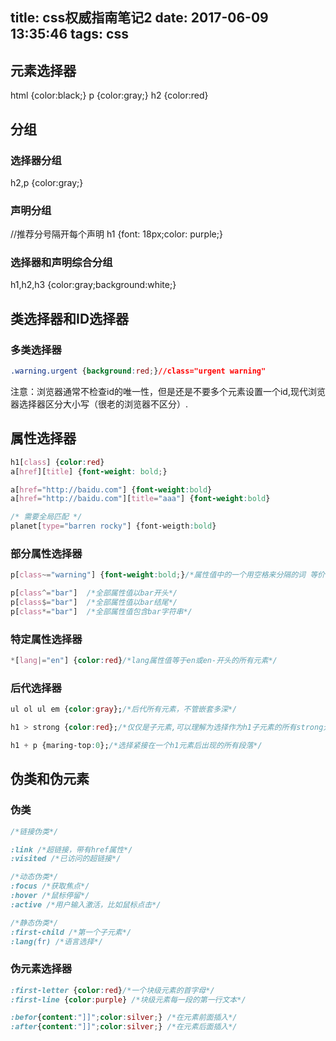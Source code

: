 title: css权威指南笔记2
date: 2017-06-09 13:35:46
tags: css
---

## 元素选择器

html {color:black;}
p {color:gray;}
h2 {color:red}

## 分组

### 选择器分组

h2,p {color:gray;}

### 声明分组

//推荐分号隔开每个声明
h1 {font: 18px;color: purple;}

### 选择器和声明综合分组

h1,h2,h3 {color:gray;background:white;}


## 类选择器和ID选择器

### 多类选择器

```css
.warning.urgent {background:red;}//class="urgent warning"

```
注意：浏览器通常不检查id的唯一性，但是还是不要多个元素设置一个id,现代浏览器选择器区分大小写（很老的浏览器不区分）.

## 属性选择器

```css
h1[class] {color:red}
a[href][title] {font-weight: bold;}

a[href="http://baidu.com"] {font-weight:bold}
a[href="http://baidu.com"][title="aaa"] {font-weight:bold}

/* 需要全局匹配 */
planet[type="barren rocky"] {font-weigth:bold}
```

### 部分属性选择器

```css
p[class~="warning"] {font-weight:bold;}/*属性值中的一个用空格来分隔的词 等价于 p.warning*/

p[class^="bar"]  /*全部属性值以bar开头*/
p[class$="bar"]  /*全部属性值以bar结尾*/
p[class*="bar"]  /*全部属性值包含bar字符串*/
```

### 特定属性选择器


```css
*[lang|="en"] {color:red}/*lang属性值等于en或en-开头的所有元素*/
```


### 后代选择器

```css
ul ol ul em {color:gray};/*后代所有元素，不管嵌套多深*/

h1 > strong {color:red};/*仅仅是子元素,可以理解为选择作为h1子元素的所有strong元素*/

h1 + p {maring-top:0};/*选择紧接在一个h1元素后出现的所有段落*/
```

## 伪类和伪元素

### 伪类

```css
/*链接伪类*/

:link /*超链接，带有href属性*/
:visited /*已访问的超链接*/

/*动态伪类*/
:focus /*获取焦点*/
:hover /*鼠标停留*/
:active /*用户输入激活，比如鼠标点击*/

/*静态伪类*/
:first-child /*第一个子元素*/
:lang(fr) /*语言选择*/

```

### 伪元素选择器

```css
:first-letter {color:red}/*一个块级元素的首字母*/
:first-line {color:purple} /*块级元素每一段的第一行文本*/

:befor{content:"]]";color:silver;} /*在元素前面插入*/
:after{content:"]]";color:silver;} /*在元素后面插入*/

```


